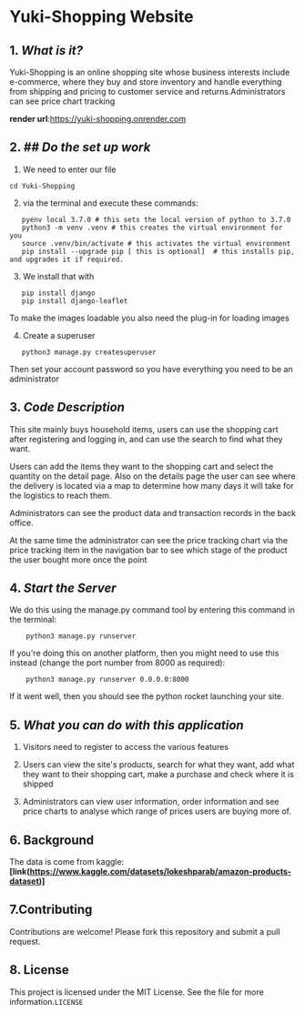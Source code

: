 #  Yuki-Shopping Website

## 1. *What is it?*

Yuki-Shopping is an online shopping site whose business interests include e-commerce, where they buy and store inventory and handle everything from shipping and pricing to customer service and returns.Administrators can see price chart tracking

**render url**:https://yuki-shopping.onrender.com

## 2.  *## Do the set up work*
1. We need to enter our file 
 ```
 cd Yuki-Shopping
``` 
 2. via the terminal and execute these commands:
 ```
    pyenv local 3.7.0 # this sets the local version of python to 3.7.0
    python3 -m venv .venv # this creates the virtual environment for you
    source .venv/bin/activate # this activates the virtual environment
    pip install --upgrade pip [ this is optional]  # this installs pip, and upgrades it if required.
```
 3. We install that with
 ```
    pip install django
    pip install django-leaflet
```
To make the images loadable you also need the plug-in for loading images
   
 4. Create a superuser
 ```
    python3 manage.py createsuperuser
```
Then set your account password so you have everything you need to be an administrator
## 3.   *Code Description*

   This site mainly buys household items, users can use the shopping cart after registering and logging in, and can use the search to find what they want.
   
   
   Users can add the items they want to the shopping cart and select the quantity on the detail page. Also on the details page the user can see where the delivery is located via a map to determine how many days it will take for the logistics to reach them.

Administrators can see the product data and transaction records in the back office.

At the same time the administrator can see the price tracking chart via the price tracking item in the navigation bar to see which stage of the product the user bought more once the point

## 4.   *Start the Server*
We do this using the manage.py  command tool by entering this command in the terminal:
```
    python3 manage.py runserver
```

If you're doing this on another platform, then you might need to use this instead (change the port number from 8000 as required):
```
    python3 manage.py runserver 0.0.0.0:8000 
```

If it went well, then you should see the python rocket launching your site.
## 5.   *What you can do with this application*

1. Visitors need to register to access the various features

2. Users can view the site's products, search for what they want, add what they want to their shopping cart, make a purchase and check where it is shipped

3. Administrators can view user information, order information and see price charts to analyse which range of prices users are buying more of.


## 6. Background

The data is come from kaggle:
**[link(https://www.kaggle.com/datasets/lokeshparab/amazon-products-dataset)]**
## 7.Contributing
Contributions are welcome! Please fork this repository and submit a pull request.
## 8.  License
This project is licensed under the MIT License. See the file for more information.`LICENSE`
